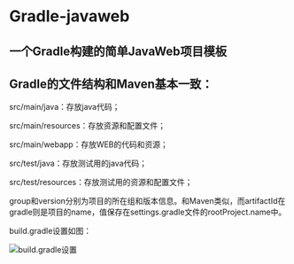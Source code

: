 # Gradle-javaweb
## 一个Gradle构建的简单JavaWeb项目模板

## Gradle的文件结构和Maven基本一致：

src/main/java：存放java代码；

src/main/resources：存放资源和配置文件；

src/main/webapp：存放WEB的代码和资源；

src/test/java：存放测试用的java代码；

src/test/resources：存放测试用的资源和配置文件；

group和version分别为项目的所在组和版本信息。和Maven类似，而artifactId在gradle则是项目的name，值保存在settings.gradle文件的rootProject.name中。

build.gradle设置如图：

![build.gradle设置](https://ooo.0o0.ooo/2016/12/05/5845340956084.png)

